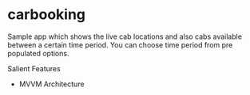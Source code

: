 # carbooking

Sample app which shows the live cab locations and also cabs available between a certain time period. You can choose time period from pre populated options.

Salient Features
- MVVM Architecture

